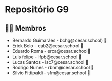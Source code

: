 # Repositório G9
## 👩‍💻 Membros

<ul>
  <li>
    <a > Bernardo Guimarães - 
    bchg@cesar.school) 📩
        <li>
    <a >Erick Belo - 
    eab2@cesar.school 📩
        <li>
    <a > Eduardo Roma -
    erca@cesar.school📩
  </li>
        <li>
    <a > Luis felipe -
   lfpb@cesar.school 📩
  </li>
  <li>
    <a > Lucas Santos -
    lsc7@cesar.school 📩
  </li>
       <li>
    <a > Rodrigo Nunes -
    rbnm@cesar.school 📩
  </li>
        <li>
    <a > Silvio Fittipaldi -
    sfm@cesar.school 📩
  </li>
</ul>


